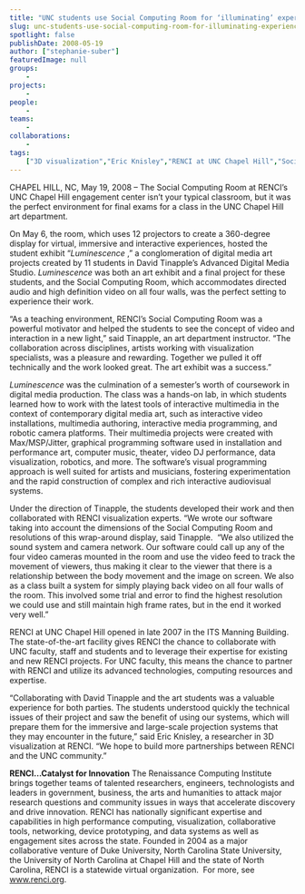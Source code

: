 ```yaml
---
title: "UNC students use Social Computing Room for ‘illuminating’ experience"
slug: unc-students-use-social-computing-room-for-illuminating-experience
spotlight: false
publishDate: 2008-05-19
author: ["stephanie-suber"]
featuredImage: null
groups:
    - 
projects:
    - 
people:
    - 
teams: 
    - 
collaborations:
    - 
tags:
    ["3D visualization","Eric Knisley","RENCI at UNC Chapel Hill","Social Computing Room (SCR)"]
---
```

CHAPEL HILL, NC, May 19, 2008 – The Social Computing Room at RENCI’s UNC Chapel Hill engagement center isn’t your typical classroom, but it was the perfect environment for final exams for a class in the UNC Chapel Hill art department.<!--more-->

On May 6, the room, which uses 12 projectors to create a 360-degree display for virtual, immersive and interactive experiences, hosted the student exhibit “<em>Luminescence</em> ,”  a conglomeration of digital media art projects created by 11 students in David  Tinapple’s Advanced Digital Media Studio. <em>Luminescence </em>was both an art exhibit and a final project for these students, and the Social Computing Room, which accommodates directed audio and high definition video on all four walls, was the perfect setting to experience their work.

“As a teaching environment, RENCI’s Social Computing Room was a powerful motivator and helped the students to see the concept of video and interaction in a new light,” said Tinapple, an art department instructor. “The collaboration across disciplines, artists working with visualization specialists, was a pleasure and rewarding. Together we pulled it off technically and the work looked great. The art exhibit was a success.”

<em>Luminescence</em> was the culmination of a semester’s worth of coursework in digital media production. The class was a hands-on lab, in which students learned how to work with the latest tools of interactive multimedia in the context of contemporary digital media art, such as interactive video installations, multimedia authoring, interactive media programming, and robotic camera platforms. Their multimedia projects were created with Max/MSP/Jitter, graphical programming software used in installation and performance art, computer music, theater, video DJ performance, data visualization, robotics, and more. The software’s visual programming approach is well suited for artists and musicians, fostering experimentation and the rapid construction of complex and rich interactive audiovisual systems.

Under the direction of Tinapple, the students developed their work and then collaborated with RENCI visualization experts. “We wrote our software taking into account the dimensions of the Social Computing Room and resolutions of this wrap-around display, said Tinapple.  “We also utilized the sound system and camera network. Our software could call up any of the four video cameras mounted in the room and use the video feed to track the movement of viewers, thus making it clear to the viewer that there is a relationship between the body movement and the image on screen. We also as a class built a system for simply playing back video on all four walls of the room. This involved some trial and error to find the highest resolution we could use and still maintain high frame rates, but in the end it worked very well.”

RENCI at UNC Chapel Hill opened in late 2007 in the ITS Manning Building. The state-of-the-art facility gives RENCI the chance to collaborate with UNC faculty, staff and students and to leverage their expertise for existing and new RENCI projects. For UNC faculty, this means the chance to partner with RENCI and utilize its advanced technologies, computing resources and expertise.

“Collaborating with David Tinapple and the art students was a valuable experience for both parties. The students understood quickly the technical issues of their project and saw the benefit of using our systems, which will prepare them for the immersive and large-scale projection systems that they may encounter in the future,” said Eric Knisley, a researcher in 3D visualization at RENCI. “We hope to build more partnerships between RENCI and the UNC community.”

<strong>RENCI…Catalyst for  Innovation</strong>
The Renaissance Computing Institute brings together teams of talented researchers, engineers, technologists and leaders in government, business, the arts and humanities to attack major research questions and community issues in ways that accelerate discovery and drive innovation. RENCI has nationally significant expertise and capabilities in high performance computing, visualization, collaborative tools, networking, device prototyping, and data systems as well as engagement sites across the state. Founded in 2004 as a major collaborative venture of Duke University, North Carolina State University, the University of North Carolina at Chapel Hill and the state of North Carolina, RENCI is a statewide virtual organization.  For more, see <a href="https://www.renci.org/">www.renci.org</a>.
